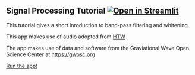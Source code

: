 ## Signal Processing Tutorial [![Open in Streamlit](https://static.streamlit.io/badges/streamlit_badge_black_white.svg)](https://share.streamlit.io/jkanner/streamlit-audio/main/app.py)

This tutorial gives a short inroduction to band-pass filtering and whitening.

This app makes use of audio adopted from [HTW](https://www.ZeldaSounds.com)

The app makes use of data and software from the Graviational Wave Open Science Center at https://gwosc.org

[Run the app!](https://gwfilter.streamlit.app)



